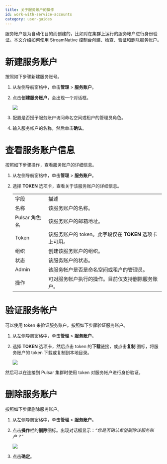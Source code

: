 ```yaml
---
title: 关于服务账户的操作
id: work-with-service-accounts
category: user-guides
---
```


服务帐户是为自动化目的而创建的，比如对在集群上运行的服务帐户进行身份验证。本文介绍如何使用 StreamNative 控制台创建、检查、验证和删除服务帐户。

# 新建服务账户 

按照如下步骤新建服务账号。 

1. 从左侧导航窗格中，单击**管理** > **服务账户**。

2. 点击**创建服务账户**，会出现一个对话框。 
   
   ![](../../image/create-service-account.png)

3. 配置是否授予服务账户访问命名空间或租户的管理员角色。 

4. 输入服务帐户的名称，然后单击**确认**。 

# 查看服务账户信息 

按照如下步骤操作，查看服务账户的详细信息。 

1. 从左侧导航窗格中，单击**管理** > **服务账户**。

2. 选择 **TOKEN** 选项卡，查看关于该服务账户的详细信息。 

    <table>
    <tr>
    <td>
    字段
    </td>
    <td>描述
    </td>
    </tr>
    <tr>
    <td>名称
    </td>
    <td>该服务账户的名称。 
    </td>
    </tr>
    <tr>
    <td>Pulsar 角色名 
    </td>
    <td>该服务账户的邮箱地址。 
    </td>
    </tr>
    <tr>
    <td>Token
    </td>
    <td>该服务账户的 token。此字段仅在 <strong>TOKEN</strong> 选项卡上可用。 
    </td>
    </tr>
    <tr>
    <td>组织
    </td>
    <td>创建该服务账户的组织。 
    </td>
    </tr>
    <tr>
    <td>状态
    </td>
    <td>该服务账户的状态。
    </td>
    </tr>
    <tr>
    <td>Admin
    </td>
    <td>该服务帐户是否是命名空间或租户的管理员。
    </td>
    </tr>
    <tr>
    <td>操作
    </td>
    <td>可对服务帐户执行的操作。目前仅支持删除服务账户。
    </td>
    </tr>
    </table>

# 验证服务帐户

可以使用 token 来验证服务账户。按照如下步骤验证服务账户。 

1. 从左侧导航窗格中，单击**管理** > **服务账户**。

2. 选择 **TOKEN** 选项卡，然后点击 token 的**下载**链接，或点击**复制** 图标，将服务账户的 token 下载或复制到本地目录。

   ![](../../image/download-token.png)

然后可以在连接到 Pulsar 集群时使用 token 对服务帐户进行身份验证。 

# 删除服务账户

按照如下步骤删除服务账户。 

1. 从左侧导航窗格中，单击**管理** > **服务账户**。

2. 点击**操作**栏的**删除**图标。出现对话框显示：*“您是否确认希望删除该服务账户？”*

   ![](../../image/delete-service-accounts.png)

3. 点击**确定**。
